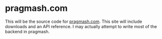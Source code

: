 # pragmash.com

This will be the source code for [pragmash.com](http://pragmash.com). This site will include downloads and an API reference. I may actually attempt to write most of the backend in pragmash.

